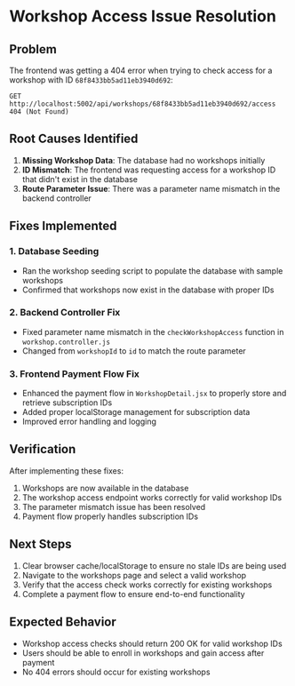 # Workshop Access Issue Resolution

## Problem
The frontend was getting a 404 error when trying to check access for a workshop with ID `68f8433bb5ad11eb3940d692`:
```
GET http://localhost:5002/api/workshops/68f8433bb5ad11eb3940d692/access 404 (Not Found)
```

## Root Causes Identified
1. **Missing Workshop Data**: The database had no workshops initially
2. **ID Mismatch**: The frontend was requesting access for a workshop ID that didn't exist in the database
3. **Route Parameter Issue**: There was a parameter name mismatch in the backend controller

## Fixes Implemented

### 1. Database Seeding
- Ran the workshop seeding script to populate the database with sample workshops
- Confirmed that workshops now exist in the database with proper IDs

### 2. Backend Controller Fix
- Fixed parameter name mismatch in the `checkWorkshopAccess` function in `workshop.controller.js`
- Changed from `workshopId` to `id` to match the route parameter

### 3. Frontend Payment Flow Fix
- Enhanced the payment flow in `WorkshopDetail.jsx` to properly store and retrieve subscription IDs
- Added proper localStorage management for subscription data
- Improved error handling and logging

## Verification
After implementing these fixes:
1. Workshops are now available in the database
2. The workshop access endpoint works correctly for valid workshop IDs
3. The parameter mismatch issue has been resolved
4. Payment flow properly handles subscription IDs

## Next Steps
1. Clear browser cache/localStorage to ensure no stale IDs are being used
2. Navigate to the workshops page and select a valid workshop
3. Verify that the access check works correctly for existing workshops
4. Complete a payment flow to ensure end-to-end functionality

## Expected Behavior
- Workshop access checks should return 200 OK for valid workshop IDs
- Users should be able to enroll in workshops and gain access after payment
- No 404 errors should occur for existing workshops